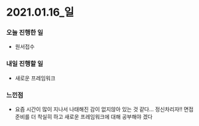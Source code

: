 # 2021.01.16\_일

### 오늘 진행한 일

- 원서접수

### 내일 진행할 일

- 새로운 프레임워크

### 느낀점

- 요즘 시간이 많이 지나서 나태해진 감이 없지않아 있는 것 같다... 정신차리자!! 면접 준비를 더 착실히 하고 새로운 프레임워크에 대해 공부해야 겠다
